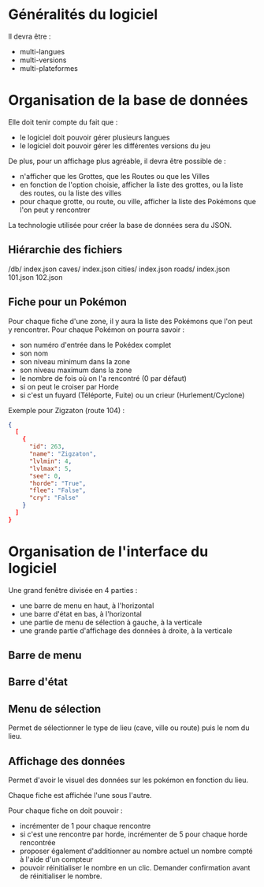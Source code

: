# Généralités du logiciel

Il devra être :
* multi-langues
* multi-versions
* multi-plateformes

# Organisation de la base de données

Elle doit tenir compte du fait que :
* le logiciel doit pouvoir gérer plusieurs langues
* le logiciel doit pouvoir gérer les différentes versions du jeu

De plus, pour un affichage plus agréable, il devra être possible de :
* n'afficher que les Grottes, que les Routes ou que les Villes
* en fonction de l'option choisie, afficher la liste des grottes, ou la liste des routes, ou la liste des villes
* pour chaque grotte, ou route, ou ville, afficher la liste des Pokémons que l'on peut y rencontrer

La technologie utilisée pour créer la base de données sera du JSON.

## Hiérarchie des fichiers

/db/
  index.json
  caves/
    index.json
  cities/
    index.json
  roads/
    index.json
    101.json
    102.json

## Fiche pour un Pokémon

Pour chaque fiche d'une zone, il y aura la liste des Pokémons que l'on peut y rencontrer. Pour chaque Pokémon on pourra savoir :
* son numéro d'entrée dans le Pokédex complet
* son nom
* son niveau minimum dans la zone
* son niveau maximum dans la zone
* le nombre de fois où on l'a rencontré (0 par défaut)
* si on peut le croiser par Horde
* si c'est un fuyard (Téléporte, Fuite) ou un crieur (Hurlement/Cyclone)

Exemple pour Zigzaton (route 104) :
```json
{
  [
    {
      "id": 263,
      "name": "Zigzaton",
      "lvlmin": 4,
      "lvlmax": 5,
      "see": 0,
      "horde": "True",
      "flee": "False",
      "cry": "False"
    }
  ]
}
```

# Organisation de l'interface du logiciel

Une grand fenêtre divisée en 4 parties :
* une barre de menu en haut, à l'horizontal
* une barre d'état en bas, à l'horizontal
* une partie de menu de sélection à gauche, à la verticale
* une grande partie d'affichage des données à droite, à la verticale 

## Barre de menu

## Barre d'état

## Menu de sélection

Permet de sélectionner le type de lieu (cave, ville ou route) puis le nom du lieu.

## Affichage des données

Permet d'avoir le visuel des données sur les pokémon en fonction du lieu.

Chaque fiche est affichée l'une sous l'autre.

Pour chaque fiche on doit pouvoir :
* incrémenter de 1 pour chaque rencontre
* si c'est une rencontre par horde, incrémenter de 5 pour chaque horde rencontrée
* proposer également d'additionner au nombre actuel un nombre compté à l'aide d'un compteur
* pouvoir réinitialiser le nombre en un clic. Demander confirmation avant de réinitialiser le nombre.
